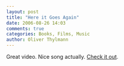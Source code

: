 ```yaml
---
layout: post
title: "Here it Goes Again"
date: 2006-08-26 14:03
comments: true
categories: Books, Films, Music
author: Oliver Thylmann
---
```





Great video. Nice song actually. [Check it out](http://www.verficktescheisse.com/ok-go-here-it-goes-again/).








